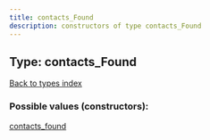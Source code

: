```yaml
---
title: contacts_Found
description: constructors of type contacts_Found
---
```

## Type: contacts\_Found  
[Back to types index](index.md)



### Possible values (constructors):

[contacts\_found](../constructors/contacts_found.md)  

